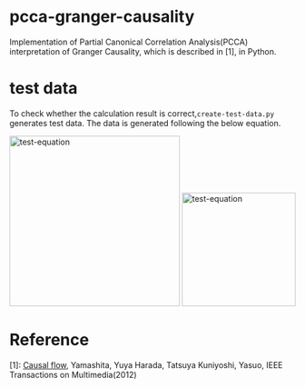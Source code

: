 # pcca-granger-causality
Implementation of Partial Canonical Correlation Analysis(PCCA) interpretation of Granger Causality, which is described in [1], in Python.

# test data
To check whether the calculation result is correct,`create-test-data.py` generates test data.
The data is generated following the below equation.

<img src="http://i.imgur.com/i2YLFLW.png" alt="test-equation" width="300"/>
<img src="http://i.imgur.com/HybVljm.png" alt="test-equation" width="200"/>

<!--- 
```math
\begin{align*}
& \bm{X}_{t}=\bm{Y}_{t-1}+\epsilon_{x,t} \\
& \bm{Y}_{t}= \left(\begin{array}{ccc}
        0.3 & 0.3 & 0.3 \\
        0.3 & 0.3 & 0.3 \\
        0.3 & 0.3 & 0.3
    \end{array}\right)
    \bm{Y}_{t-1}+\epsilon_{y,t}\\
\end{align*}

\begin{align*}
& \epsilon_{x,t},\epsilon_{y,t}\ are\ Gaussian\ noise\ with\\
& E[\epsilon_{x,t}]=E[\epsilon_{y,t}]=0\\
& \sigma_{x}^{2}=\sigma_{y}^{2}=0.1
\end{align*}
```
--->
 

# Reference
[1]: [Causal flow](http://ieeexplore.ieee.org/document/6175964/), Yamashita, Yuya Harada, Tatsuya Kuniyoshi, Yasuo, IEEE Transactions on Multimedia(2012)